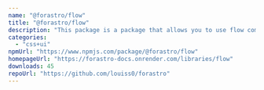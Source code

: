 ```yaml
---
name: "@forastro/flow"
title: "@forastro/flow"
description: "This package is a package that allows you to use flow components inside of Astro.\r Flow components are components that emulate control flow in the form of components.\r These components are typed well."
categories:
  - "css+ui"
npmUrl: "https://www.npmjs.com/package/@forastro/flow"
homepageUrl: "https://forastro-docs.onrender.com/libraries/flow"
downloads: 45
repoUrl: "https://github.com/louiss0/forastro"
---
```


